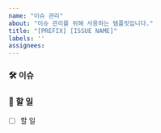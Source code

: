 ```yaml
---
name: "이슈 관리"
about: "이슈 관리를 위해 사용하는 템플릿입니다." 
title: "[PREFIX] [ISSUE NAME]"
labels: ''
assignees: 
---
```


### 🛠 이슈


### 📝 할 일
- [ ] 할 일

